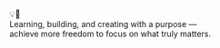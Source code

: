 💡🍃  
Learning, building, and creating with a purpose —  
achieve more freedom to focus on what truly matters.


